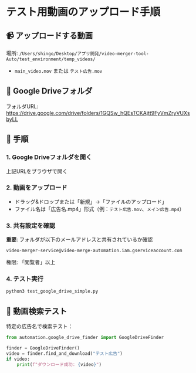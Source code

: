 # テスト用動画のアップロード手順

## 📹 アップロードする動画
場所: `/Users/shingo/Desktop/アプリ開発/video-merger-tool-Auto/test_environment/temp_videos/`
- `main_video.mov` または `テスト広告.mov`

## 📁 Google Driveフォルダ
フォルダURL: https://drive.google.com/drive/folders/1GQSw_hQEsTCKAjtt9FyVmZryVUXsbyLL

## 🔧 手順

### 1. Google Driveフォルダを開く
上記URLをブラウザで開く

### 2. 動画をアップロード
- ドラッグ&ドロップまたは「新規」→「ファイルのアップロード」
- ファイル名は「広告名.mp4」形式（例：`テスト広告.mov`、`メイン広告.mp4`）

### 3. 共有設定を確認
**重要**: フォルダが以下のメールアドレスと共有されているか確認
```
video-merger-service@video-merge-automation.iam.gserviceaccount.com
```

権限: 「閲覧者」以上

### 4. テスト実行
```bash
python3 test_google_drive_simple.py
```

## 🧪 動画検索テスト

特定の広告名で検索テスト：
```python
from automation.google_drive_finder import GoogleDriveFinder

finder = GoogleDriveFinder()
video = finder.find_and_download("テスト広告")
if video:
    print(f"ダウンロード成功: {video}")
```